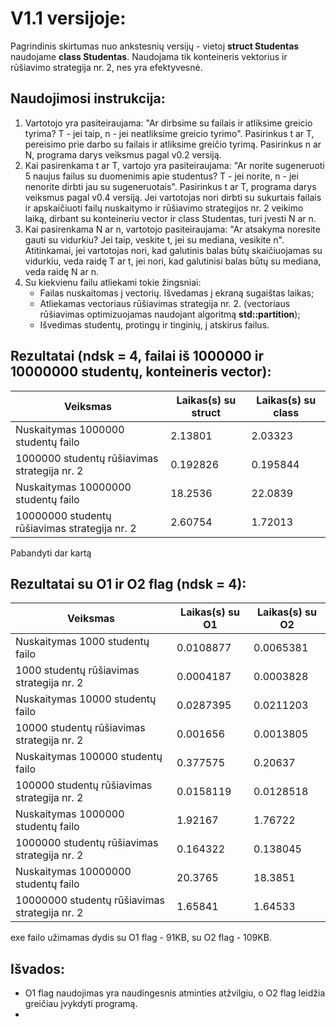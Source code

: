 # V1.1 versijoje:
Pagrindinis skirtumas nuo ankstesnių versijų - vietoj **struct Studentas** naudojame **class Studentas**. Naudojama tik konteineris vektorius ir rūšiavimo strategija nr. 2, nes yra efektyvesnė.
## Naudojimosi instrukcija:
1) Vartotojo yra pasiteiraujama: "Ar dirbsime su failais ir atliksime greicio tyrima? T - jei taip, n - jei neatliksime greicio tyrimo". Pasirinkus t ar T, pereisimo prie darbo su failais ir atliksime greičio tyrimą. Pasirinkus n ar N, programa darys veiksmus pagal v0.2 versiją.</br>
2) Kai pasirenkama t ar T, vartojo yra pasiteiraujama: "Ar norite sugeneruoti 5 naujus failus su duomenimis apie studentus? T - jei norite, n - jei nenorite dirbti jau su sugeneruotais". Pasirinkus t ar T, programa darys veiksmus pagal v0.4 versiją. Jei vartotojas nori dirbti su sukurtais failais ir apskaičiuoti failų nuskaitymo ir rūšiavimo strategijos nr. 2 veikimo laiką, dirbant su konteineriu vector ir class Studentas, turi įvesti N ar n.</br>
3) Kai pasirenkama N ar n, vartotojo pasiteiraujama: "Ar atsakyma noresite gauti su vidurkiu? Jei taip, veskite t, jei su mediana, vesikite n". Atitinkamai, jei vartotojas nori, kad galutinis balas būtų skaičiuojamas su vidurkiu, veda raidę T ar t, jei nori, kad galutinisi balas būtų su mediana, veda raidę N ar n.</br>
4) Su kiekvienu failu atliekami tokie žingsniai:
   * Failas nuskaitomas į vectorių. Išvedamas į ekraną sugaištas laikas;
   * Atliekamas vectoriaus rūšiavimas strategija nr. 2. (vectoriaus rūšiavimas optimizuojamas naudojant algoritmą **std::partition**);
   * Išvedimas studentų, protingų ir tinginių, į atskirus failus. </br>
## Rezultatai (ndsk = 4, failai iš 1000000 ir 10000000 studentų, konteineris vector):

|Veiksmas|Laikas(s) su struct|Laikas(s) su class|
| --- | --- | --- |
|Nuskaitymas 1000000 studentų failo|2.13801|2.03323|
|1000000 studentų rūšiavimas strategija nr. 2|0.192826|0.195844|
|Nuskaitymas 10000000 studentų failo|18.2536|22.0839|
|10000000 studentų rūšiavimas strategija nr. 2|2.60754|1.72013|
Pabandyti dar kartą
## Rezultatai su O1 ir O2 flag (ndsk = 4):
|Veiksmas|Laikas(s) su O1|Laikas(s) su O2|
| --- | --- | --- |
|Nuskaitymas 1000 studentų failo|0.0108877|0.0065381|
|1000 studentų rūšiavimas strategija nr. 2|0.0004187|0.0003828|
|Nuskaitymas 10000 studentų failo|0.0287395|0.0211203|
|10000 studentų rūšiavimas strategija nr. 2|0.001656|0.0013805|
|Nuskaitymas 100000 studentų failo|0.377575|0.20637|
|100000 studentų rūšiavimas strategija nr. 2|0.0158119|0.0128518|
|Nuskaitymas 1000000 studentų failo|1.92167|1.76722|
|1000000 studentų rūšiavimas strategija nr. 2|0.164322|0.138045|
|Nuskaitymas 10000000 studentų failo|20.3765|18.3851|
|10000000 studentų rūšiavimas strategija nr. 2|1.65841|1.64533|

exe failo užimamas dydis su O1 flag - 91KB, su O2 flag - 109KB.

## Išvados:
* O1 flag naudojimas yra naudingesnis atminties atžvilgiu, o O2 flag leidžia greičiau įvykdyti programą.
* 




